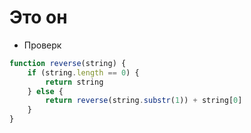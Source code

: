 # Это он
- Проверк

```javascript
function reverse(string) {
    if (string.length == 0) {
        return string
    } else {
        return reverse(string.substr(1)) + string[0]
    }
}
```
